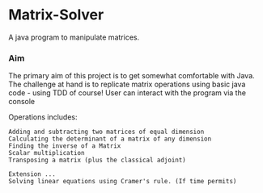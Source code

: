 # Matrix-Solver
A java program to manipulate matrices.

### Aim
The primary aim of this project is to get somewhat comfortable with Java. The challenge at hand is to replicate matrix operations using basic java code - using TDD of course! User can interact with the program via the console

Operations includes:

```
Adding and subtracting two matrices of equal dimension
Calculating the determinant of a matrix of any dimension
Finding the inverse of a Matrix
Scalar multiplication
Transposing a matrix (plus the classical adjoint)

Extension ... 
Solving linear equations using Cramer's rule. (If time permits)
```

